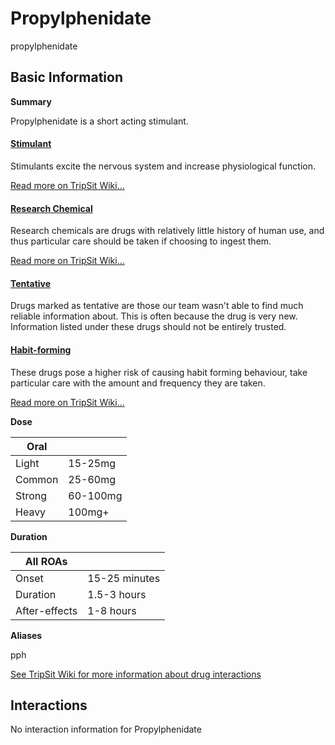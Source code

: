 # Propylphenidate

propylphenidate

## Basic Information

**Summary**

Propylphenidate is a short acting stimulant.

#### [Stimulant](/category/stimulant)

Stimulants excite the nervous system and increase physiological function.

[Read more on TripSit Wiki...](#{category.wiki})

#### [Research Chemical](/category/research-chemical)

Research chemicals are drugs with relatively little history of human use, and thus particular care should be taken if choosing to ingest them.

[Read more on TripSit Wiki...](#{category.wiki})

#### [Tentative](/category/tentative)

Drugs marked as tentative are those our team wasn't able to find much reliable information about. This is often because the drug is very new. Information listed under these drugs should not be entirely trusted.

#### [Habit-forming](/category/habit-forming)

These drugs pose a higher risk of causing habit forming behaviour, take particular care with the amount and frequency they are taken.

[Read more on TripSit Wiki...](#{category.wiki})

**Dose**

| Oral   |          |
| ------ | -------- |
| Light  | 15-25mg  |
| Common | 25-60mg  |
| Strong | 60-100mg |
| Heavy  | 100mg+   |

**Duration**

| All ROAs      |               |
| ------------- | ------------- |
| Onset         | 15-25 minutes |
| Duration      | 1.5-3 hours   |
| After-effects | 1-8 hours     |

**Aliases**

pph  

[See TripSit Wiki for more information about drug interactions](http://combo.tripsit.me/)

## Interactions

No interaction information for Propylphenidate